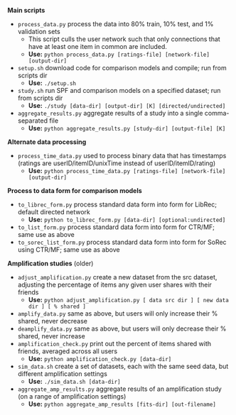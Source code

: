 **Main scripts**
- `process_data.py` process the data into 80% train, 10% test, and 1% validation sets
    - This script culls the user network such that only connections that have at least one item in common are included.
    - **Use:** `python process_data.py [ratings-file] [network-file] [output-dir]`
- `setup.sh` download code for comparison models and compile; run from scripts dir
    - **Use:** `./setup.sh`
- `study.sh` run SPF and comparison models on a specified dataset; run from scripts dir
    - **Use:** `./study [data-dir] [output-dir] [K] [directed/undirected]`
- `aggregate_results.py` aggregate results of a study into a single comma-separated file
    - **Use:** `python aggregate_results.py [study-dir] [output-file] [K]`

**Alternate data processing**
- `process_time_data.py` used to process binary data that has timestamps (ratings are 
    userID/itemID/unixTime instead of userID/itemID/rating)
    - **Use:** `python process_time_data.py [ratings-file] [network-file] [output-dir]`

**Process to data form for comparison models**
- `to_librec_form.py` process standard data form into form for LibRec; default directed network
    - **Use:** `python to_librec_form.py [data-dir] [optional:undirected]`
- `to_list_form.py` process standard data form into form for CTR/MF; same use as above
- `to_sorec_list_form.py` process standard data form into form for SoRec using CTR/MF; same use as above

**Amplification studies** (older)
- `adjust_amplification.py` create a new dataset from the src dataset,
   adjusting the percentage of items any given user shares with their
   friends
    - **Use:** `python adjust_amplification.py [ data src dir ] [ new data dir ] [ % shared ]`
- `amplify_data.py` same as above, but users will only increase their % shared, never decrease
- `deamplify_data.py` same as above, but users will only decrease their % shared, never increase
- `amplification_check.py` print out the percent of items shared with friends, averaged across all users
    - **Use:** `python amplification_check.py [data-dir]`
- `sim_data.sh` create a set of datasets, each with the same seed data, but different amplification settings
    - **Use:** `./sim_data.sh [data-dir]`
- `aggregate_amp_results.py` aggregate results of an amplification study (on a range of amplification settings)
    - **Use:** `python aggregate_amp_results [fits-dir] [out-filename]`

